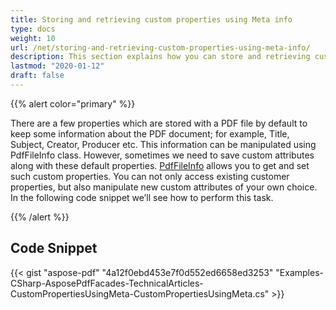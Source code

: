 ```yaml
---
title: Storing and retrieving custom properties using Meta info
type: docs
weight: 10
url: /net/storing-and-retrieving-custom-properties-using-meta-info/
description: This section explains how you can store and retrieving custom properties using Meta info using PdfFileInfo Class.
lastmod: "2020-01-12"
draft: false
---
```


{{% alert color="primary" %}} 

There are a few properties which are stored with a PDF file by default to keep some information about the PDF document; for example, Title, Subject, Creator, Producer etc. This information can be manipulated using PdfFileInfo class. However, sometimes we need to save custom attributes along with these default properties. [PdfFileInfo](http://www.aspose.com/api/net/pdf/aspose.pdf.facades/PdfFileInfo) allows you to get and set such custom properties. You can not only access existing customer properties, but also manipulate new custom attributes of your own choice. In the following code snippet we’ll see how to perform this task.

{{% /alert %}} 

## Code Snippet


{{< gist "aspose-pdf" "4a12f0ebd453e7f0d552ed6658ed3253" "Examples-CSharp-AsposePdfFacades-TechnicalArticles-CustomPropertiesUsingMeta-CustomPropertiesUsingMeta.cs" >}}
